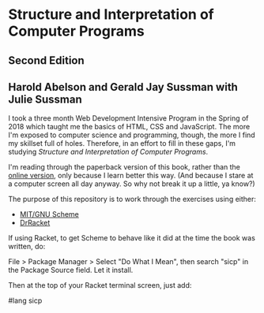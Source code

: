 # Structure and Interpretation of Computer Programs
## Second Edition
## Harold Abelson and Gerald Jay Sussman with Julie Sussman

I took a three month Web Development Intensive Program in the Spring of 2018
which taught me the basics of HTML, CSS and JavaScript. The more I'm exposed to
computer science and programming, though, the more I find my skillset full of holes.
Therefore, in an effort to fill in these gaps, I'm studying _Structure and Interpretation
of Computer Programs_.

I'm reading through the paperback version of this book, rather than the
[online version](https://mitpress.mit.edu/sites/default/files/sicp/full-text/book/book.html), 
only because I learn better this way. (And because I stare at a
computer screen all day anyway. So why not break it up a little, ya know?)

The purpose of this repository is to work through the exercises using either:

* [MIT/GNU Scheme](https://www.gnu.org/software/mit-scheme/)
* [DrRacket](https://racket-lang.org/)

If using Racket, to get Scheme to behave like it did at the time the book was
written, do:

File > Package Manager > Select "Do What I Mean", then search "sicp" in the 
Package Source field. Let it install. 

Then at the top of your Racket terminal screen, just add:

#lang sicp

